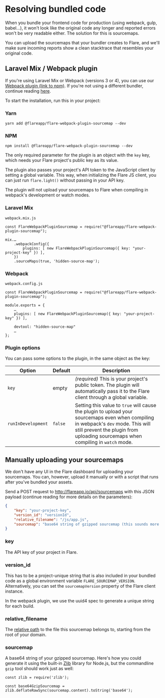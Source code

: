 # Resolving bundled code

When you bundle your frontend code for production (using webpack, gulp, babel…), it won't look like the original code any longer and reported errors won't be very readable either. The solution for this is sourcemaps.

You can upload the sourcemaps that your bundler creates to Flare, and we'll make sure incoming reports show a clean stacktrace that resembles your original code.

## Laravel Mix / Webpack plugin

If you're using Laravel Mix or Webpack (versions 3 or 4), you can use our [Webpack plugin (link to npm)](https://www.npmjs.com/package/@flareapp/flare-webpack-plugin-sourcemap). If you're not using a different bundler, continue reading [here](#manually-uploading-your-sourcemaps).

To start the installation, run this in your project:

### Yarn

```
yarn add @flareapp/flare-webpack-plugin-sourcemap --dev
```

### NPM

```
npm install @flareapp/flare-webpack-plugin-sourcemap --dev
```

The only required parameter for the plugin is an object with the `key` key, which needs your Flare project's public key as its value.

The plugin also passes your project's API token to the JavaScript client by setting a global variable. This way, when initializing the Flare JS client, you can just run `flare.light()` without passing in your API key.

The plugin will not upload your sourcemaps to Flare when compiling in webpack's development or watch modes.

### Laravel Mix

`webpack.mix.js`

```JS
const FlareWebpackPluginSourcemap = require("@flareapp/flare-webpack-plugin-sourcemap");

mix.…
    .webpackConfig({
        plugins: [ new FlareWebpackPluginSourcemap({ key: "your-project-key" }) ],
    })
    .sourceMaps(true, 'hidden-source-map');
```

### Webpack

`webpack.config.js`

```JS
const FlareWebpackPluginSourcemap = require("@flareapp/flare-webpack-plugin-sourcemap");

module.exports = {
    …
    plugins: [ new FlareWebpackPluginSourcemap({ key: "your-project-key" }) ],

    devtool: "hidden-source-map"
    …
};
```

### Plugin options

You can pass some options to the plugin, in the same object as the key:

| Option             | Default | Description                                                                                                                                                                                                            |
| ------------------ | ------- | ---------------------------------------------------------------------------------------------------------------------------------------------------------------------------------------------------------------------- |
| `key`              | empty   | _(required)_ This is your project's public token. The plugin will automatically pass it to the Flare client through a global variable.                                                                                 |
| `runInDevelopment` | `false` | Setting this value to `true` will cause the plugin to upload your sourcemaps even when compiling in webpack's `dev` mode. This will still prevent the plugin from uploading sourcemaps when compiling in `watch` mode. |

## Manually uploading your sourcemaps

We don't have any UI in the Flare dashboard for uploading your sourcemaps. You can, however, upload it manually or with a script that runs after you've bundled your assets.

Send a POST request to http://flareapp.io/api/sourcemaps with this JSON payload (continue reading for more details on the parameters):

```JSON
{
    "key": "your-project-key",
    "version_id": "versionId",
    "relative_filename": "/js/app.js",
    "sourcemap": "base64 string of gzipped sourcemap (this sounds more complicated than it is)",
}
```

### key

The API key of your project in Flare.

### version_id

This has to be a project-unique string that is also included in your bundled code as a global environment variable `FLARE_SOURCEMAP_VERSION`. Alternatively, you can set the `sourcemapVersion` property of the Flare client instance.

In the webpack plugin, we use the uuid4 spec to generate a unique string for each build.

### relative_filename

The [relative path](<https://en.wikipedia.org/wiki/Path_(computing)#Absolute_and_relative_paths>) to the file this sourcemap belongs to, starting from the root of your domain.

### sourcemap

A base64 string of your gzipped sourcemap. Here's how you could generate it using the built-in [Zlib](https://nodejs.org/api/zlib.html) library for Node.js, but the commandline `gzip` tool should work just as well:

```JS
const zlib = require('zlib');

const base64GzipSourcemap = zlib.deflateRawSync(sourcemap.content).toString('base64');
```
